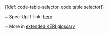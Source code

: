 [[def: code-table-selector, code table selector]]

~ Spec-Up-T link: <a href='https://weboftrust.github.io/WOT-terms/docs/glossary/code-table-selector'>here</a>

~ More in <a href="https://weboftrust.github.io/WOT-terms/docs/glossary/code-table-selector">extended KERI glossary</a>
